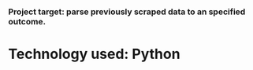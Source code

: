 ### Project target: parse previously scraped data to an specified outcome. 

# Technology used: Python 
